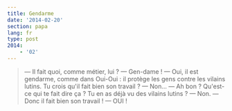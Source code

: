 ```yaml
---
title: Gendarme
date: '2014-02-20'
section: papa
lang: fr
type: post
2014:
    - '02'
---
```


> — Il fait quoi, comme métier, lui ?
> — Gen-dame !
> — Oui, il est gendarme, comme dans Oui-Oui : il protège les gens contre les vilains lutins. Tu crois qu'il fait bien son travail ?
> — Non...
> — Ah bon ? Qu'est-ce qui te fait dire ça ? Tu en as déjà vu des vilains lutins ?
> — Non.
> — Donc il fait bien son travail !
> — OUI !

